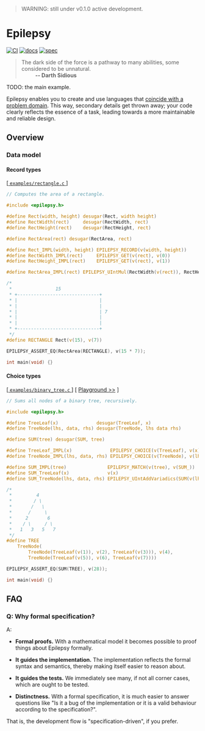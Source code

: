 > WARNING: still under v0.1.0 active development.

# Epilepsy

[![CI](https://github.com/Hirrolot/epilepsy/workflows/C/C++%20CI/badge.svg)](https://github.com/Hirrolot/epilepsy/actions)
[![docs](https://img.shields.io/badge/docs-github.io-blue)](https://hirrolot.github.io/epilepsy/)
[![spec](https://img.shields.io/badge/spec-PDF-green)](https://github.com/Hirrolot/epilepsy/blob/master/spec/spec.pdf)

> The dark side of the force is a pathway to many abilities, some considered to be unnatural.<br>&emsp; &emsp; <b>-- Darth Sidious</b>

TODO: the main example.

Epilepsy enables you to create and use languages that [coincide with a problem domain](https://en.wikipedia.org/wiki/Language-oriented_programming). This way, secondary details get thrown away; your code clearly reflects the essence of a task, leading towards a more maintainable and reliable design.

## Overview

### Data model

#### Record types

[[ `examples/rectangle.c` ](examples/rectangle.c)]
```c
// Computes the area of a rectangle.

#include <epilepsy.h>

#define Rect(width, height) desugar(Rect, width height)
#define RectWidth(rect)     desugar(RectWidth, rect)
#define RectHeight(rect)    desugar(RectHeight, rect)

#define RectArea(rect) desugar(RectArea, rect)

#define Rect_IMPL(width, height) EPILEPSY_RECORD(v(width, height))
#define RectWidth_IMPL(rect)     EPILEPSY_GET(v(rect), v(0))
#define RectHeight_IMPL(rect)    EPILEPSY_GET(v(rect), v(1))

#define RectArea_IMPL(rect) EPILEPSY_UIntMul(RectWidth(v(rect)), RectHeight(v(rect)))

/*
 *                15
 * +------------------------------+
 * |                              |
 * |                              |
 * |                              | 7
 * |                              |
 * |                              |
 * +------------------------------+
 */
#define RECTANGLE Rect(v(15), v(7))

EPILEPSY_ASSERT_EQ(RectArea(RECTANGLE), v(15 * 7));

int main(void) {}
```

#### Choice types

[[ `examples/binary_tree.c` ](examples/binary_tree.c)] [ [Playground >>](https://godbolt.org/z/5xW5ne) ]

```c
// Sums all nodes of a binary tree, recursively.

#include <epilepsy.h>

#define TreeLeaf(x)              desugar(TreeLeaf, x)
#define TreeNode(lhs, data, rhs) desugar(TreeNode, lhs data rhs)

#define SUM(tree) desugar(SUM, tree)

#define TreeLeaf_IMPL(x)              EPILEPSY_CHOICE(v(TreeLeaf), v(x))
#define TreeNode_IMPL(lhs, data, rhs) EPILEPSY_CHOICE(v(TreeNode), v(lhs, data, rhs))

#define SUM_IMPL(tree)               EPILEPSY_MATCH(v(tree), v(SUM_))
#define SUM_TreeLeaf(x)              v(x)
#define SUM_TreeNode(lhs, data, rhs) EPILEPSY_UIntAddVariadics(SUM(v(lhs)) v(data) SUM(v(rhs)))

/*
 *         4
 *        / \
 *       /   \
 *      /     \
 *     2       6
 *    / \     / \
 *   1   3   5   7
 */
#define TREE                                                                                       \
    TreeNode(                                                                                      \
        TreeNode(TreeLeaf(v(1)), v(2), TreeLeaf(v(3))), v(4),                                      \
        TreeNode(TreeLeaf(v(5)), v(6), TreeLeaf(v(7))))

EPILEPSY_ASSERT_EQ(SUM(TREE), v(28));

int main(void) {}
```

## FAQ

### Q: Why formal specification?

A:

 - **Formal proofs.** With a mathematical model it becomes possible to proof things about Epilepsy formally.

 - **It guides the implementation.** The implementation reflects the formal syntax and semantics, thereby making itself easier to reason about.

 - **It guides the tests.** We immediately see many, if not all corner cases, which are ought to be tested.

 - **Distinctness.** With a formal specification, it is much easier to answer questions like "Is it a bug of the implementation or it is a valid behaviour according to the specification?".

That is, the development flow is "specification-driven", if you prefer.
